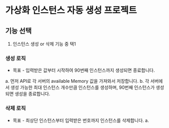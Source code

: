 # 가상화 인스턴스 자동 생성 프로젝트

## 기능 선택
1. 인스턴스 생성 or 삭제 기능 중 택1

### 생성 로직
* 목표 - 입력받은 값부터 시작하여 90번째 인스턴스까지 생성되면 종료합니다. 

a. 먼저 API로 각 서버의 available Memory 값을 가져와서 저장합니다.
b. 각 서버에서 생성 가능한 최대 인스턴스 개수만큼 인스턴스를 생성하며, 90번째 인스턴스가 생성되면 생성을 종료합니다.

### 삭제 로직
* 목표 - 최상단 인스턴스부터 입력받은 번호까지 인스턴스를 삭제합니다.
a. 